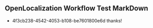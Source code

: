 ## OpenLocalization Workflow Test MarkDown
* 4f3cb238-4542-4053-b108-be7601800e6d thanks!

<!--HONumber=Sep16_HO1-->


